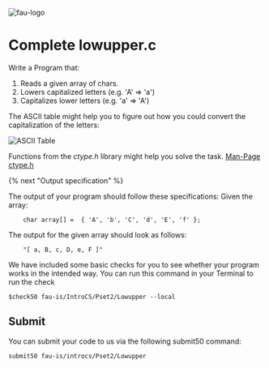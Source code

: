 ![fau-logo](https://introcs.is.rw.fau.de/img/logos/ReWi_logo.png)
# Complete lowupper.c

Write a Program that:
1. Reads a given array of chars.
2. Lowers capitalized letters (e.g. 'A' => 'a')
3. Capitalizes lower letters (e.g. 'a' => 'A')

The ASCII table might help you to figure out how you could convert the capitalization of the letters:

![ASCII Table](http://www.asciitable.com/index/asciifull.gif)



Functions from the *ctype.h* library might help you solve the task.
[Man-Page ctype.h](http://man7.org/linux/man-pages/man0/ctype.h.0p.html)

{% next "Output specification" %}

The output of your program should follow these specifications:
Given the array: 

```
    char array[] =  { 'A', 'b', 'C', 'd', 'E', 'f' };
```
The output for the given array should look as follows: 

```
    "[ a, B, c, D, e, F ]" 
```

We have included some basic checks for you to see whether your program works in the intended way.
You can run this command in your Terminal to run the check
~~~
$check50 fau-is/IntroCS/Pset2/Lowupper --local
~~~

## Submit

You can submit your code to us via the following submit50 command:

~~~
submit50 fau-is/introcs/Pset2/Lowupper
~~~


